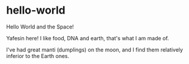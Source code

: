 # hello-world

Hello World and the Space!

Yafesin here! I like food, DNA and earth, that's what I am made of. 

I've had great manti (dumplings) on the moon, and I find them relatively inferior to the Earth ones. 

